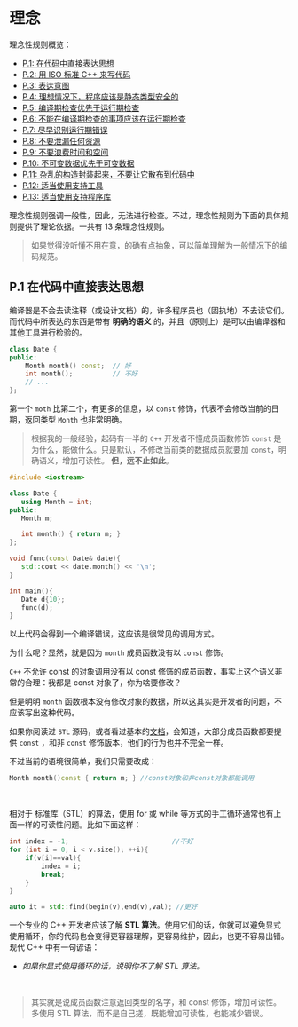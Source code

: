 # 理念

理念性规则概览：

* [P.1: 在代码中直接表达思想](#p1-在代码中直接表达思想)
* [P.2: 用 ISO 标准 C++ 来写代码]()
* [P.3: 表达意图]()
* [P.4: 理想情况下，程序应该是静态类型安全的]()
* [P.5: 编译期检查优先于运行期检查]()
* [P.6: 不能在编译期检查的事项应该在运行期检查]()
* [P.7: 尽早识别运行期错误]()
* [P.8: 不要泄漏任何资源]()
* [P.9: 不要浪费时间和空间]()
* [P.10: 不可变数据优先于可变数据]()
* [P.11: 杂乱的构造封装起来，不要让它散布到代码中]()
* [P.12: 适当使用支持工具]()
* [P.13: 适当使用支持程序库]()

理念性规则强调一般性，因此，无法进行检查。不过，理念性规则为下面的具体规则提供了理论依据。一共有 13 条理念性规则。

> 如果觉得没听懂不用在意，的确有点抽象，可以简单理解为一般情况下的编码规范。

## P.1 在代码中直接表达思想

编译器是不会去读注释（或设计文档）的，许多程序员也（固执地）不去读它们。 而代码中所表达的东西是带有 **明确的语义** 的，并且（原则上）是可以由编译器和其他工具进行检验的。

```cpp
class Date {
public:
    Month month() const;  // 好
    int month();          // 不好
    // ...
};
```

第一个 `moth` 比第二个，有更多的信息，以 `const` 修饰，代表不会修改当前的日期，返回类型 `Month` 也非常明确。

> 根据我的一般经验，起码有一半的 `C++` 开发者不懂成员函数修饰 `const` 是为什么，能做什么。只是默认，不修改当前类的数据成员就要加 `const`，明确语义，增加可读性。 **但，远不止如此**。

 ```cpp
#include <iostream>

class Date {
    using Month = int;
public:
    Month m;

    int month() { return m; }          
};

void func(const Date& date){
    std::cout << date.month() << '\n';
}

int main(){
    Date d{10};
    func(d);
} 
```

以上代码会得到一个编译错误，这应该是很常见的调用方式。

为什么呢？显然，就是因为 `month` 成员函数没有以 `const` 修饰。

`C++` 不允许 const 的对象调用没有以 const 修饰的成员函数，事实上这个语义非常的合理：我都是 const 对象了，你为啥要修改？

但是明明 `month` 函数根本没有修改对象的数据，所以这其实是开发者的问题，不应该写出这种代码。

如果你阅读过 `STL` 源码，或者看过基本的[文档](https://zh.cppreference.com/w/cpp/container/array)，会知道，大部分成员函数都要提供 `const` ，和非 `const` 修饰版本，他们的行为也并不完全一样。

不过当前的语境很简单，我们只需要改成：

```cpp
Month month()const { return m; } //const对象和非const对象都能调用
```

<br>

相对于 标准库（STL）的算法，使用 for 或 while 等方式的手工循环通常也有上面一样的可读性问题。比如下面这样：

```cpp
int index = -1;                          //不好
for (int i = 0; i < v.size(); ++i){
    if(v[i]==val){
        index = i;
        break;
    }
}

auto it = std::find(begin(v),end(v),val); //更好
```

一个专业的 C++ 开发者应该了解 **STL 算法**。使用它们的话，你就可以避免显式使用循环，你的代码也会变得更容器理解，更容易维护，因此，也更不容易出错。现代 C++ 中有一句谚语：

* *如果你显式使用循环的话，说明你不了解 STL 算法。*

<br>

> 其实就是说成员函数注意返回类型的名字，和 const 修饰，增加可读性。
> 多使用 STL 算法，而不是自己搓，既能增加可读性，也能减少错误。
